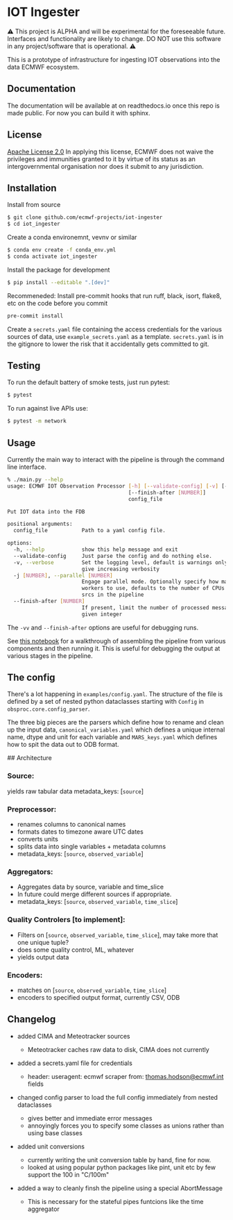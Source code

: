 # IOT Ingester

:warning: This project is ALPHA and will be experimental for the foreseeable future. Interfaces and functionality are likely to change. DO NOT use this software in any project/software that is operational. :warning:

This is a prototype of infrastructure for ingesting IOT observations into the data ECMWF ecosystem.

## Documentation

The documentation will be available at on readthedocs.io once this repo is made public. For now you can build it with sphinx.

## License

[Apache License 2.0](LICENSE) In applying this license, ECMWF does not waive the privileges and immunities
granted to it by virtue of its status as an intergovernmental organisation nor does it submit to any jurisdiction.

## Installation

Install from source
```sh
$ git clone github.com/ecmwf-projects/iot-ingester
$ cd iot_ingester
```

Create a conda environemnt, vevnv or similar
```sh
$ conda env create -f conda_env.yml
$ conda activate iot_ingester
```

Install the package for development
```sh
$ pip install --editable ".[dev]"
```

Recommeneded: Install pre-commit hooks that run ruff, black, isort, flake8, etc on the code before you commit
```sh
pre-commit install
```

Create a `secrets.yaml` file containing the access credentials for the various sources of data, use `example_secrets.yaml` as a template. `secrets.yaml` is in the gitignore to lower the risk that it accidentally gets committed to git.

## Testing
To run the default battery of smoke tests, just run pytest:
```sh
$ pytest
```

To run against live APIs use:
```sh
$ pytest -m network
```

## Usage
Currently the main way to interact with the pipeline is through the command line interface.
```bash
% ./main.py --help
usage: ECMWF IOT Observation Processor [-h] [--validate-config] [-v] [-j [NUMBER]]
                                       [--finish-after [NUMBER]]
                                       config_file

Put IOT data into the FDB

positional arguments:
  config_file           Path to a yaml config file.

options:
  -h, --help            show this help message and exit
  --validate-config     Just parse the config and do nothing else.
  -v, --verbose         Set the logging level, default is warnings only, -v and -vv
                        give increasing verbosity
  -j [NUMBER], --parallel [NUMBER]
                        Engage parallel mode. Optionally specify how many parallel
                        workers to use, defaults to the number of CPUs + the number of
                        srcs in the pipeline
  --finish-after [NUMBER]
                        If present, limit the number of processed messages to 1 or the
                        given integer
```
The `-vv` and `--finish-after` options are useful for debugging runs.

See [this notebook](examples/notebooks/run_the_pipeline_manually.ipynb) for a walkthrough of assembling the pipeline from various components and then running it. This is useful for debugging the output at various stages in the pipeline.

## The config
There's a lot happening in `examples/config.yaml`. The structure of the file is defined by a set of nested python dataclasses starting with `Config` in `obsproc.core.config_parser`.

The three big pieces are the parsers which define how to rename and clean up the input data, `canonical_variables.yaml` which defines a unique internal name, dtype and unit for each variable and `MARS_keys.yaml` which defines how to spit the data out to ODB format.

## Architecture

### Source:
yields raw tabular data
metadata_keys: [`source`]

### Preprocessor:
- renames columns to canonical names
- formats dates to timezone aware UTC dates
- converts units
- splits data into single variables + metadata columns
- metadata_keys: [`source`, `observed_variable`]

### Aggregators:
- Aggregates data by source, variable and time_slice
- In future could merge different sources if appropriate.
- metadata_keys: [`source`, `observed_variable`, `time_slice`]

### Quality Controlers [to implement]:
- Filters on [`source`, `observed_variable`, `time_slice`], may take more that one unique tuple?
- does some quality control, ML, whatever
- yields output data

### Encoders:
- matches on [`source`, `observed_variable`, `time_slice`]
- encoders to specified output format, currently CSV, ODB

## Changelog

- added CIMA and Meteotracker sources
    - Meteotracker caches raw data to disk, CIMA does not currently

- added a secrets.yaml file for credentials
    - header: useragent: ecmwf scraper from: thomas.hodson@ecmwf.int fields

- changed config parser to load the full config immediately from nested dataclasses
    - gives better and immediate error messages
    - annoyingly forces you to specify some classes as unions rather than using base classes

- added unit conversions
    - currently writing the unit conversion table by hand, fine for now.
    - looked at using popular python packages like pint, unit etc by  few support the 100 in "C/100m"

- added a way to cleanly finsh the pipeline using a special AbortMessage
    - This is necessary for the stateful pipes funtcions like the time aggregator
